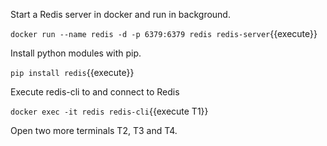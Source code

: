 
Start a Redis server in docker and run in background.

`docker run --name redis -d -p 6379:6379 redis redis-server`{{execute}}

Install python modules with pip.

`pip install redis`{{execute}}

Execute redis-cli to and connect to Redis

`docker exec -it redis redis-cli`{{execute T1}}


Open two more terminals T2, T3 and T4. 

